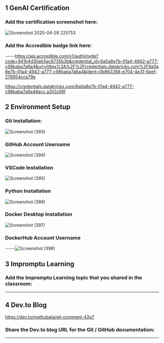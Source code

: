 ## 1 GenAI Certification


### Add the certification screenshot here:
![Screenshot 2025-04-28 225753](https://github.com/user-attachments/assets/05735b1d-0e36-4cf6-8c56-7dbc57f03598)
### Add the Accredible badge link here:
-----https://api.accredible.com/v1/auth/invite?code=841b4d30eb5ec6735b3b&credential_id=6a0a8e7b-01a4-4942-a777-c98baba7a6a4&url=https%3A%2F%2Fcredentials.databricks.com%2F6a0a8e7b-01a4-4942-a777-c98baba7a6a4&ident=0b862268-e704-4e31-8eef-276954cce79e

https://credentials.databricks.com/6a0a8e7b-01a4-4942-a777-c98baba7a6a4#acc.a2tOz5Rf
## 2 Environment Setup
### Git Installation:
![Screenshot (393)](https://github.com/user-attachments/assets/7459921a-d1f8-43be-968f-b6d97f61ffcd)

### GitHub Account Username
![Screenshot (394)](https://github.com/user-attachments/assets/1452c210-0c3c-4963-9294-71237a6ce5c7)

### VSCode Installation
![Screenshot (395)](https://github.com/user-attachments/assets/ce23333f-64f0-46f6-8567-45a57d8d1f8b)

### Python Installation
![Screenshot (396)](https://github.com/user-attachments/assets/775f70e1-7211-4e55-9d77-2bab5dc9de1c)

### Docker Desktop Installation
![Screenshot (397)](https://github.com/user-attachments/assets/73edb7d6-44e1-487e-81fb-e251ee8a143b)

### DockerHub Account Username
-----![Screenshot (398)](https://github.com/user-attachments/assets/812d4d5d-0ef8-4233-9bb1-a354b016ee38)

## 3 Impromptu Learning
### Add the Impromptu Learning topic that you shared in the classroom:
-----
## 4 Dev.to Blog
https://dev.to/mathubala/git-comment-42p7
### Share the Dev.to blog URL for the Git / GitHub documentation:
-----
